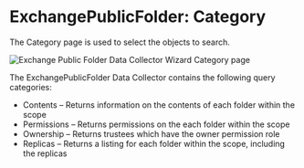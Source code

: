 # ExchangePublicFolder: Category

The Category page is used to select the objects to search.

![Exchange Public Folder Data Collector Wizard Category page](/img/versioned_docs/accessanalyzer_11.6/accessanalyzer/admin/datacollector/adinventory/category.webp)

The ExchangePublicFolder Data Collector contains the following query categories:

- Contents – Returns information on the contents of each folder within the scope
- Permissions – Returns permissions on the each folder within the scope
- Ownership – Returns trustees which have the owner permission role
- Replicas – Returns a listing for each folder within the scope, including the replicas
